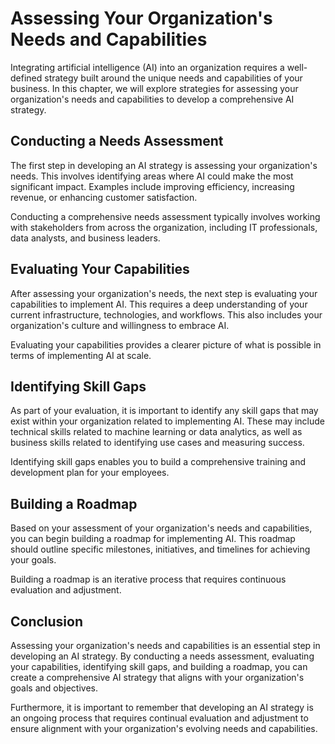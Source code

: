 Assessing Your Organization's Needs and Capabilities
================================================================================================================

Integrating artificial intelligence (AI) into an organization requires a well-defined strategy built around the unique needs and capabilities of your business. In this chapter, we will explore strategies for assessing your organization's needs and capabilities to develop a comprehensive AI strategy.

Conducting a Needs Assessment
-----------------------------

The first step in developing an AI strategy is assessing your organization's needs. This involves identifying areas where AI could make the most significant impact. Examples include improving efficiency, increasing revenue, or enhancing customer satisfaction.

Conducting a comprehensive needs assessment typically involves working with stakeholders from across the organization, including IT professionals, data analysts, and business leaders.

Evaluating Your Capabilities
----------------------------

After assessing your organization's needs, the next step is evaluating your capabilities to implement AI. This requires a deep understanding of your current infrastructure, technologies, and workflows. This also includes your organization's culture and willingness to embrace AI.

Evaluating your capabilities provides a clearer picture of what is possible in terms of implementing AI at scale.

Identifying Skill Gaps
----------------------

As part of your evaluation, it is important to identify any skill gaps that may exist within your organization related to implementing AI. These may include technical skills related to machine learning or data analytics, as well as business skills related to identifying use cases and measuring success.

Identifying skill gaps enables you to build a comprehensive training and development plan for your employees.

Building a Roadmap
------------------

Based on your assessment of your organization's needs and capabilities, you can begin building a roadmap for implementing AI. This roadmap should outline specific milestones, initiatives, and timelines for achieving your goals.

Building a roadmap is an iterative process that requires continuous evaluation and adjustment.

Conclusion
----------

Assessing your organization's needs and capabilities is an essential step in developing an AI strategy. By conducting a needs assessment, evaluating your capabilities, identifying skill gaps, and building a roadmap, you can create a comprehensive AI strategy that aligns with your organization's goals and objectives.

Furthermore, it is important to remember that developing an AI strategy is an ongoing process that requires continual evaluation and adjustment to ensure alignment with your organization's evolving needs and capabilities.
